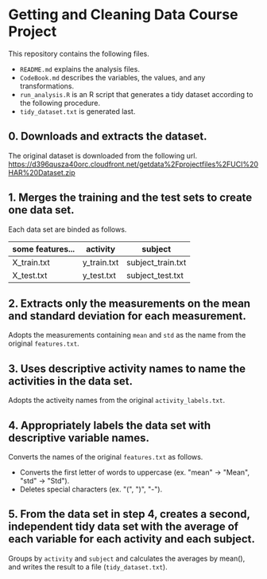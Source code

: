# Getting and Cleaning Data Course Project
This repository contains the following files.
- `README.md` explains the analysis files.
- `CodeBook.md` describes the variables, the values, and any transformations.
- `run_analysis.R` is an R script that generates a tidy dataset according to the following procedure.
- `tidy_dataset.txt` is generated last.

## 0. Downloads and extracts the dataset.
The original dataset is downloaded from the following url.
https://d396qusza40orc.cloudfront.net/getdata%2Fprojectfiles%2FUCI%20HAR%20Dataset.zip

## 1. Merges the training and the test sets to create one data set.
Each data set are binded as follows.

|some features... | activity | subject |
| --- | --- | --- |
|X_train.txt | y_train.txt | subject_train.txt |
|X_test.txt | y_test.txt | subject_test.txt |

## 2. Extracts only the measurements on the mean and standard deviation for each measurement.
Adopts the measurements containing `mean` and `std` as the name from the original `features.txt`.

## 3. Uses descriptive activity names to name the activities in the data set.
Adopts the activeity names from the original `activity_labels.txt`.

## 4. Appropriately labels the data set with descriptive variable names.
Converts the names of the original `features.txt` as follows.
- Converts the first letter of words to uppercase (ex. "mean" -> "Mean", "std" -> "Std").
- Deletes special characters (ex. "(", ")", "-").

## 5. From the data set in step 4, creates a second, independent tidy data set with the average of each variable for each activity and each subject.
Groups by `activity` and `subject` and calculates the averages by mean(), and writes the result to a file (`tidy_dataset.txt`).
